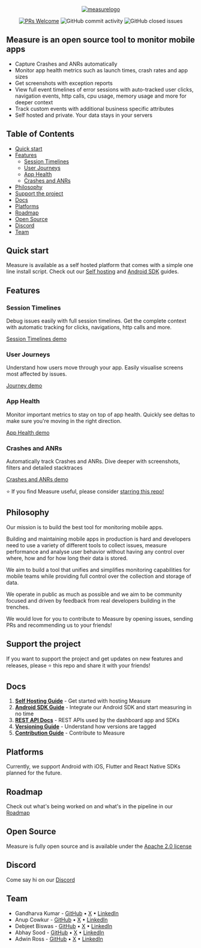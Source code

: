 <p align="center">
  <a href='http://measure.sh'><img alt="measurelogo" src="https://github.com/user-attachments/assets/6d6b161d-653a-4027-83e2-f749140d13d6"></a>
</p>
<p align="center">
  <a href='http://makeapullrequest.com'><img alt='PRs Welcome' src='https://img.shields.io/badge/PRs-welcome-brightgreen.svg?style=shields'/></a>
  <img alt="GitHub commit activity" src="https://img.shields.io/github/commit-activity/m/measure-sh/measure"/>
  <img alt="GitHub closed issues" src="https://img.shields.io/github/issues-closed/measure-sh/measure"/>
</p>

## Measure is an open source tool to monitor mobile apps

- Capture Crashes and ANRs automatically
- Monitor app health metrics such as launch times, crash rates and app sizes 
- Get screenshots with exception reports
- View full event timelines of error sessions with auto-tracked user clicks, navigation events, http calls, cpu usage, memory usage and more for deeper context
- Track custom events with additional business specific attributes
- Self hosted and private. Your data stays in your servers


## Table of Contents
- [Quick start](#quick-start)
- [Features](#features)
  - [Session Timelines](#session-timelines)
  - [User Journeys](#user-journeys)
  - [App Health](#app-health)
  - [Crashes and ANRs](#crashes-and-anrs)
- [Philosophy](#philosophy)
- [Support the project](#support-the-project)
- [Docs](#docs)
- [Platforms](#platforms)
- [Roadmap](#roadmap)
- [Open Source](#open-source)
- [Discord](#discord)
- [Team](#team)

## Quick start

Measure is available as a self hosted platform that comes with a simple one line install script. Check out our [Self hosting](./docs/hosting/README.md) and [Android SDK](./docs/android/README.md) guides.

## Features

### Session Timelines

Debug issues easily with full session timelines. Get the complete context with automatic tracking for clicks, navigations, http calls and more.

[Session Timelines demo](https://github.com/user-attachments/assets/e8bac17c-c8c7-4f19-81e3-1979c7e70969)

### User Journeys

Understand how users move through your app. Easily visualise screens most affected by issues.

[Journey demo](https://github.com/user-attachments/assets/54a0f7c5-d078-4e67-a5df-0ae73b2309c9)

### App Health

Monitor important metrics to stay on top of app health. Quickly see deltas to make sure you're moving in the right direction.

[App Health demo](https://github.com/user-attachments/assets/a6e7b57d-2dc8-4671-a461-6708921fdd72)

### Crashes and ANRs

Automatically track Crashes and ANRs. Dive deeper with screenshots, filters and detailed stacktraces

[Crashes and ANRs demo](https://github.com/user-attachments/assets/fb8e3c67-f263-41d7-b547-1f9d09c90ae0)


⭐ If you find Measure useful, please consider [starring this repo!](https://github.com/measure-sh/measure)

## Philosophy

Our mission is to build the best tool for monitoring mobile apps. 

Building and maintaining mobile apps in production is hard and developers need to use a variety of different tools to collect issues, measure performance and analyse user behavior without having any control over where, how and for how long their data is stored. 

We aim to build a tool that unifies and simplifies monitoring capabilities for mobile teams while providing full control over 
the collection and storage of data.

We operate in public as much as possible and we aim to be community focused and driven by feedback from real developers building in the trenches.

We would love for you to contribute to Measure by opening issues, sending PRs and recommending us to your friends! 

## Support the project

If you want to support the project and get updates on new features and releases, please ⭐ this repo and share it with your friends!

## Docs

1. [**Self Hosting Guide**](./docs/hosting/README.md) - Get started with hosting Measure
2. [**Android SDK Guide**](./android/README.md) - Integrate our Android SDK and start measuring in no time
3. [**REST API Docs**](./docs/api/README.md) - REST APIs used by the dashboard app and SDKs
4. [**Versioning Guide**](./docs/versioning/README.md) - Understand how versions are tagged
5. [**Contribution Guide**](./docs/CONTRIBUTING.md) - Contribute to Measure


## Platforms

Currently, we support Android with iOS, Flutter and React Native SDKs planned for the future.

## Roadmap

Check out what's being worked on and what's in the pipeline in our [Roadmap](https://github.com/orgs/measure-sh/projects/5/views/1)

## Open Source

Measure is fully open source and is available under the [Apache 2.0 license](./LICENSE)

## Discord

Come say hi on our [Discord](https://discord.gg/f6zGkBCt42)

## Team

- Gandharva Kumar - [GitHub](https://github.com/gandharva) • [X](https://x.com/gandharva) • [LinkedIn](https://www.linkedin.com/in/gandharvakr/)
- Anup Cowkur - [GitHub](https://github.com/anupcowkur) • [X](https://x.com/anupcowkur) • [LinkedIn](https://www.linkedin.com/in/anupcowkur/)
- Debjeet Biswas - [GitHub](https://github.com/detj) • [X](https://x.com/detj) • [LinkedIn](https://www.linkedin.com/in/debjeet-biswas-9b4337281/)
- Abhay Sood - [GitHub](https://github.com/abhaysood) • [X](https://x.com/abhaysood_) • [LinkedIn](https://www.linkedin.com/in/abhaysood/)
- Adwin Ross - [GitHub](https://github.com/adwinross) • [X](https://x.com/adwinross) • [LinkedIn](https://www.linkedin.com/in/adwin-ronald-ross-0879898b/)
